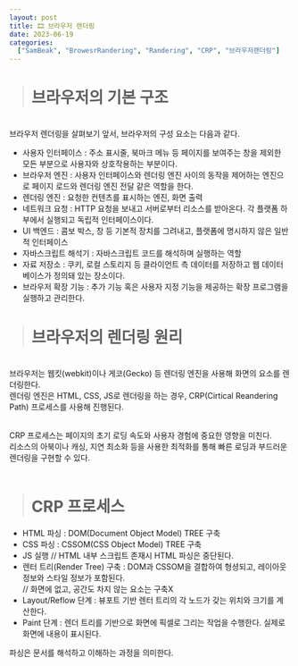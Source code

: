 ```yaml
---
layout: post
title: 🎞 브라우저 렌더링
date: 2023-06-19
categories:
  ["SamBeak", "BrowesrRandering", "Randering", "CRP", "브라우저랜더링"]
---
```


> # 브라우저의 기본 구조

<br>
브라우저 렌더링을 살펴보기 앞서, 브라우저의 구성 요소는 다음과 같다. <br>

- 사용자 인터페이스 : 주소 표시줄, 북마크 메뉴 등 페이지를 보여주는 창을 제외한 모든 부분으로 사용자와 상호작용하는 부분이다. <br>
- 브라우저 엔진 : 사용자 인터페이스와 렌더링 엔진 사이의 동작을 제어하는 엔진으로 페이지 로드와 렌더링 엔진 전달 같은 역할을 한다.<br>
- 렌더링 엔진 : 요청한 컨텐츠를 표시하는 엔진, 화면 출력 <br>
- 네트워크 요청 : HTTP 요청을 보내고 서버로부터 리소스를 받아온다. 각 플랫폼 하부에서 실행되고 독립적 인터페이스이다. <br>
- UI 백엔드 : 콤보 박스, 창 등 기본적 장치를 그려내고, 플랫폼에 명시하지 않은 일반적 인터페이스 <br>
- 자바스크립트 해석기 : 자바스크립트 코드를 해석하며 실행하는 역할 <br>
- 자료 저장소 : 쿠키, 로컬 스토리지 등 클라이언트 측 데이터를 저장하고 웹 데이터 베이스가 정의돼 있는 장소이다. <br>
- 브라우저 확장 기능 : 추가 기능 혹은 사용자 지정 기능을 제공하는 확장 프로그램을 실행하고 관리한다. <br>

> # 브라우저의 렌더링 원리

<br>
브라우저는 웹킷(webkit)이나 게코(Gecko) 등 렌더링 엔진을 사용해 화면의 요소를 렌더링한다. <br>
렌더링 엔진은 HTML, CSS, JS로 렌더링을 하는 경우, CRP(Cirtical Reandering Path) 프로세스를 사용해 진행된다. <br><br>

CRP 프로세스는 페이지의 초기 로딩 속도와 사용자 경험에 중요한 영향을 미친다. <br>
리소스의 아북이나 캐싱, 지연 최소화 등을 사용한 최적화를 통해 빠른 로딩과 부드러운 렌더링을 구현할 수 있다. <br><br>

> # CRP 프로세스

- HTML 파싱 : DOM(Document Object Model) TREE 구축
- CSS 파싱 : CSSOM(CSS Object Model) TREE 구축
- JS 실행 // HTML 내부 스크립트 존재시 HTML 파싱은 중단된다.
- 렌터 트리(Render Tree) 구축 : DOM과 CSSOM을 결합하여 형셩되고, 레이아웃 정보와 스타일 정보가 포함된다. <br>
  // 화면에 없고, 공간도 차지 않는 요소는 구축X
- Layout/Reflow 단계 : 뷰포트 기반 렌터 트리의 각 노드가 갖는 위치와 크기를 계산한다.
- Paint 단계 : 렌더 트리를 기반으로 화면에 픽셀로 그리는 작업을 수행한다. 실제로 화면에 내용이 표시된다.

파싱은 문서를 해석하고 이해하는 과정을 의미한다. <br>

<br>
